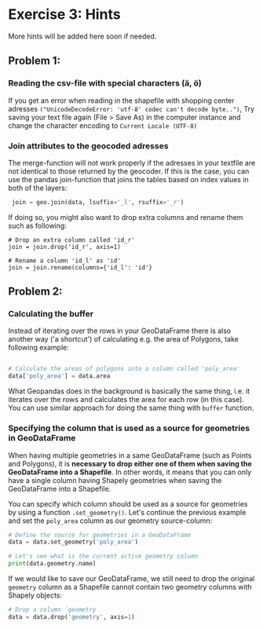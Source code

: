 # Exercise 3: Hints

More hints will be added here soon if needed. 


## Problem 1: 
### Reading the csv-file with special characters (ä, ö)

If you get an error when reading in the shapefile with shopping center adresses `("UnicodeDecodeError: 'utf-8' codec can't decode byte..")`, Try saving your text file again (File > Save As) in the computer instance and change the character encoding to  `Current Locale (UTF-8)`

### Join attributes to the geocoded adresses

The merge-function will not work properly if the adresses in your textfile are not identical to those returned by the geocoder. If this is the case, you can use the pandas join-function that joins the tables based on index values in both of the layers: 

```python
 join = geo.join(data, lsuffix='_l', rsuffix='_r')
```

If doing so, you might also want to drop extra columns and rename them such as following:

```
# Drop an extra column called 'id_r'
join = join.drop('id_r', axis=1)

# Rename a column 'id_l' as 'id'
join = join.rename(columns={'id_l': 'id'}
```

## Problem 2:

### Calculating the buffer

Instead of iterating over the rows in your GeoDataFrame there is also another way ('a shortcut') of calculating e.g. the area of Polygons, take following example:

```python

# Calculate the areas of polygons into a column called 'poly_area'
data['poly_area'] = data.area
```

What Geopandas does in the background is basically the same thing, i.e. it iterates over the rows and calculates the area for each row (in this case). You can use similar approach 
for doing the same thing with `buffer` function. 

### Specifying the column that is used as a source for geometries in GeoDataFrame

When having multiple geometries in a same GeoDataFrame (such as Points and Polygons), it is **necessary to drop either one of them when saving the GeoDataFrame into a Shapefile**. 
In other words, it means that you can only have a single column having Shapely geometries when saving the GeoDataFrame into a Shapefile. 

You can specify which column should be used as a source for geometries by using a function `.set_geometry()`. Let's continue the previous example and set the `poly_area` column as our geometry source-column:

 ```python
 # Define the source for geometries in a GeoDataFrame
 data = data.set_geometry('poly_area')
 
 # Let's see what is the current active geometry column
 print(data.geometry.name)
 ```
 
If we would like to save our GeoDataFrame, we still need to drop the original `geometry` column as a Shapefile cannot contain two geometry columns with Shapely objects:
  
 ```python
 # Drop a column ´geometry
 data = data.drop('geometry', axis=1)
 ```
